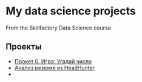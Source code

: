 # My data science projects
From the Skillfactory Data Science course

## Проекты

* [Прокет 0. Игра: Угадай число](https://github.com/Antipin-E-L/begin_repository/tree/Main_branch/Project%200)
* [Анализ резюме из HeadHunter]()
* 
